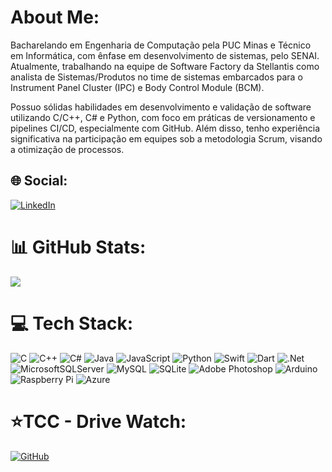 # About Me:
Bacharelando em Engenharia de Computação pela PUC Minas e Técnico em Informática, com ênfase em desenvolvimento de sistemas, pelo SENAI. Atualmente, trabalhando na equipe de Software Factory da Stellantis como analista de Sistemas/Produtos no time de sistemas embarcados para o Instrument Panel Cluster (IPC) e Body Control Module (BCM).

Possuo sólidas habilidades em desenvolvimento e validação de software utilizando C/C++, C# e Python, com foco em práticas de versionamento e pipelines CI/CD, especialmente com GitHub. Além disso, tenho experiência significativa na participação em equipes sob a metodologia Scrum, visando a otimização de processos.


## 🌐 Social:
[![LinkedIn](https://img.shields.io/badge/LinkedIn-%230077B5.svg?logo=linkedin&logoColor=white)](https://www.linkedin.com/in/cristianfsena/) 

# 📊 GitHub Stats:
![](https://github-readme-stats.vercel.app/api/top-langs/?username=CristianSena17&theme=dracula&hide_border=false&include_all_commits=true&count_private=true&layout=compact)
<!-- ![](https://github-readme-stats.vercel.app/api?username=CristianSena17&theme=dracula&hide_border=false&include_all_commits=true&count_private=true)<br/> -->



# 💻 Tech Stack:
![C](https://img.shields.io/badge/c-%2300599C.svg?style=flat&logo=c&logoColor=white) ![C++](https://img.shields.io/badge/c++-%2300599C.svg?style=flat&logo=c%2B%2B&logoColor=white) ![C#](https://img.shields.io/badge/c%23-%23239120.svg?style=flat&logo=c-sharp&logoColor=white)  ![Java](https://img.shields.io/badge/java-%23ED8B00.svg?style=flat&logo=java&logoColor=white) ![JavaScript](https://img.shields.io/badge/javascript-%23323330.svg?style=flat&logo=javascript&logoColor=%23F7DF1E) ![Python](https://img.shields.io/badge/python-3670A0?style=flat&logo=python&logoColor=ffdd54) ![Swift](https://img.shields.io/badge/swift-F54A2A?style=flat&logo=swift&logoColor=white) ![Dart](https://img.shields.io/badge/dart-%230175C2.svg?style=flat&logo=dart&logoColor=white) ![.Net](https://img.shields.io/badge/.NET-5C2D91?style=flat&logo=.net&logoColor=white) ![MicrosoftSQLServer](https://img.shields.io/badge/Microsoft%20SQL%20Sever-CC2927?style=flat&logo=microsoft%20sql%20server&logoColor=white) ![MySQL](https://img.shields.io/badge/mysql-%2300f.svg?style=flat&logo=mysql&logoColor=white) ![SQLite](https://img.shields.io/badge/sqlite-%2307405e.svg?style=flat&logo=sqlite&logoColor=white) ![Adobe Photoshop](https://img.shields.io/badge/adobephotoshop-%2331A8FF.svg?style=flat&logo=adobephotoshop&logoColor=white) ![Arduino](https://img.shields.io/badge/-Arduino-00979D?style=flat&logo=Arduino&logoColor=white) ![Raspberry Pi](https://img.shields.io/badge/-RaspberryPi-C51A4A?style=flat&logo=Raspberry-Pi) ![Azure](https://img.shields.io/badge/azure-%230072C6.svg?style=flat&logo=azure-devops&logoColor=white)



# ⭐TCC - Drive Watch:
[![GitHub](https://img.shields.io/badge/GitHub-100000?style=for-the-badge&logo=github&logoColor=white)](https://github.com/GabrielHenB/drivewatch)


<!-- Proudly created with GPRM ( https://gprm.itsvg.in ) -->
